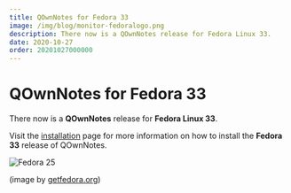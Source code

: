 ```yaml
---
title: QOwnNotes for Fedora 33
image: /img/blog/monitor-fedoralogo.png
description: There now is a QOwnNotes release for Fedora Linux 33.
date: 2020-10-27
order: 20201027000000
---
```


# QOwnNotes for Fedora 33

<BlogDate v-bind:fm="$frontmatter" />


There now is a **QOwnNotes** release for **Fedora Linux 33**.

Visit the [installation](https://www.qownnotes.org/installation/fedora.html#fedora-33) page for more information on how to install the **Fedora 33** release of QOwnNotes.

![Fedora 25](/img/blog/monitor-fedoralogo.png "Fedora 33")

 (image by [getfedora.org](https://getfedora.org/))
